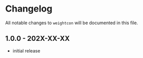# Changelog

All notable changes to `weightcon` will be documented in this file.

## 1.0.0 - 202X-XX-XX

- initial release
